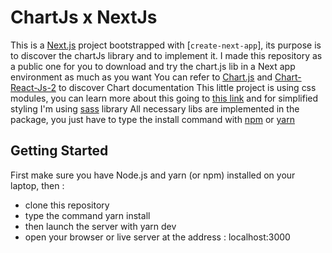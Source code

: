 # ChartJs x NextJs
This is a [Next.js](https://nextjs.org/) project bootstrapped with [`create-next-app`], its purpose is to discover the chartJs library and to implement it.
I made this repository as a public one for you to download and try the chart.js lib in a Next app environment as much as you want
You can refer to [Chart.js](https://www.chartjs.org/docs/latest/) and [Chart-React-Js-2](https://www.npmjs.com/package/react-chartjs-2) to discover Chart documentation
This little project is using css modules, you can learn more about this going to [this link](https://nextjs.org/docs/basic-features/built-in-css-support) and for simplified styling I'm using [sass](https://sass-lang.com/) library
All necessary libs are implemented in the package, you just have to type the install command with [npm](https://www.npmjs.com/) or [yarn](https://yarnpkg.com/)

## Getting Started
First make sure you have Node.js and yarn (or npm) installed on your laptop, then :
- clone this repository
- type the command yarn install
- then launch the server with yarn dev
- open your browser or live server at the address : localhost:3000
